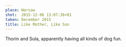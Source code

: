```yaml
---
place: Warsaw
shot:  2015-12-06 13:07:36+01
taken: December 2015
title: Like Mother, Like Son
---
```


Thorin and Sula, apparently having all kinds of dog fun.
